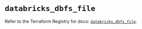 # `databricks_dbfs_file`

Refer to the Terraform Registry for docs: [`databricks_dbfs_file`](https://registry.terraform.io/providers/databricks/databricks/1.59.0/docs/resources/dbfs_file).
